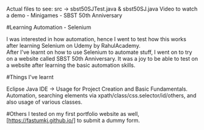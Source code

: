 Actual files to see: src -> sbst50SJTest.java & sbst50SJ.java
Video to watch a demo - Minigames - SBST 50th Anniversary

#Learning Automation - Selenium

I was interested in how automation, hence I went to test how this works after learning Selenium on Udemy by RahulAcademy.  
After I've learnt on how to use Selenium to automate stuff, I went on to try on a website called SBST 50th Anniversary. It was a joy to be able to test on a website after learning the basic automation skills.

#Things I've learnt 

Eclipse Java IDE -> Usage for Project Creation and Basic Fundamentals.
Automation, searching elements via xpath/class/css.selector/id/others, and also usage of various classes.

#Others
I tested on my first portfolio website as well, [https://fastumkj.github.io/] to submit a dummy form.
